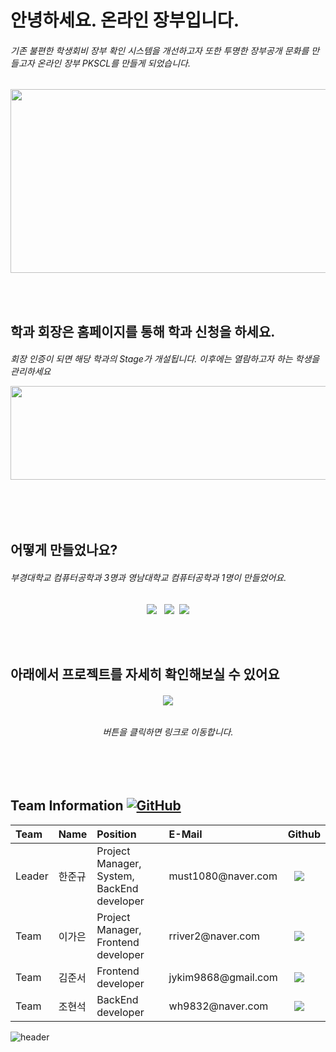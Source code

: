 <h1>안녕하세요. 온라인 장부입니다.</h1>
<h6> 기존 불편한 학생회비 장부 확인 시스템을 개선하고자 또한 투명한 장부공개 문화를 만들고자 온라인 장부 PKSCL를 만들게 되었습니다. </h6>

<p align="center"><img src="https://504019242-files.gitbook.io/~/files/v0/b/gitbook-x-prod.appspot.com/o/spaces%2F5EndMeoMRwmGLpjLCpAE%2Fuploads%2Fa9iVEryJWFOWJl2c2gb8%2F%E1%84%89%E1%85%B3%E1%84%8F%E1%85%B3%E1%84%85%E1%85%B5%E1%86%AB%E1%84%89%E1%85%A3%E1%86%BA%202022-02-28%20%E1%84%8B%E1%85%A9%E1%84%92%E1%85%AE%208.10.07.png?alt=media&token=2da2e163-e3f9-45d4-bc11-39823781d86a" width="600" height="294"/></p>

<br></br>


<h2> 학과 회장은 홈페이지를 통해 학과 신청을 하세요. </h2>
 <h6>
     회장 인증이 되면 해당 학과의 Stage가 개설됩니다.
	 이후에는 열람하고자 하는 학생을 관리하세요
<p align="center"><img src="https://504019242-files.gitbook.io/~/files/v0/b/gitbook-x-prod.appspot.com/o/spaces%2F5EndMeoMRwmGLpjLCpAE%2Fuploads%2FDnU7Wjj89todBXW7Nhiu%2F%E1%84%89%E1%85%B3%E1%84%8F%E1%85%B3%E1%84%85%E1%85%B5%E1%86%AB%E1%84%89%E1%85%A3%E1%86%BA%202022-03-17%20%E1%84%8B%E1%85%A9%E1%84%92%E1%85%AE%205.39.29.png?alt=media&token=2e441af8-4995-4096-9b95-d5b11b15425f" width="1024" height="150"/></p>
</h6>




 <br></br>
<h2> 어떻게 만들었나요? </h2>
<h6>
    부경대학교 컴퓨터공학과 3명과 영남대학교 컴퓨터공학과 1명이 만들었어요.
</h6>
 <p align = "center"><img src="https://img.shields.io/badge/Spring-3766AB?style=for-the-badge&logo=Spring&logoColor=white"/></a> </a>&nbsp <img src="https://img.shields.io/badge/JavaScript-3766AB?style=for-the-badge&logo=JavaScript&logoColor=white"/></a> </a>&nbsp<img src="https://img.shields.io/badge/AWS-3766AB?style=for-the-badge&logo=AWS&logoColor=white"/></p>

 <br></br>

<h2> 아래에서 프로젝트를 자세히 확인해보실 수 있어요 </h2>
<h6>
 <p align = "center"><a href="https://doongu.gitbook.io/pkcog/"><img src="http://img.shields.io/badge/Gitbook-655ced?style=for-the-badge&color=informational" style="height : auto; margin-left : 10px; margin-right : 10px;"/></a> </p>



<h6><p align = "center">  버튼을 클릭하면 링크로 이동합니다.  </p></h6>

</h6>

<br></br>


<h2> Team Information <a href="https://github.com/osamhack2020/Web_Drawing-chat-consulation_Stones-in-greenhouse/blob/master/LICENSE"><img alt="GitHub" src="https://img.shields.io/github/license/osamhack2020/Web_Drawing-chat-consulation_Stones-in-greenhouse"></a></h2>

<!--  아래는 Team INFORMATION 표-->

 <table>
<thead>
<tr>
<th style="text-align:left">Team</th>
<th style="text-align:left">Name</th>
<th style="text-align:left">Position</th>
<th style="text-align:left">E-Mail</th>
<th style="text-align:left">Github</th>
</tr> 
</thead>
<tbody>
<tr>
<td style="text-align:left">Leader</td>
<td style="text-align:left">한준규</td>
<td style="text-align:left">Project Manager, System, BackEnd developer</td>
<td style="text-align:left">must1080@naver.com</td>
<td style="text-align:left"><a href="https://github.com/doongu">
<img src="http://img.shields.io/badge/doongu-655ced?style=social&logo=github" style="height : auto; margin-left : 10px; margin-right : 10px;"/>
</a></td> 
</tr>
<tr>
<td style="text-align:left">Team</td>
<td style="text-align:left">이가은</td>
<td style="text-align:left">Project Manager, Frontend developer</td>
<td style="text-align:left">rriver2@naver.com</td>
<td style="text-align:left"><a href="https://github.com/rriver2">
<img src="http://img.shields.io/badge/rriver2-655ced?style=social&logo=github&color=informational" style="height : auto; margin-left : 10px; margin-right : 10px;"/>
</a></td>
</tr>
    <tr>
<td style="text-align:left">Team</td>
<td style="text-align:left">김준서</td>
<td style="text-align:left">Frontend developer</td>
<td style="text-align:left">jykim9868@gmail.com </td>
<td style="text-align:left"><a href="https://github.com/Narcoker">
<img src="http://img.shields.io/badge/Narcoker-655ced?style=social&logo=github&color=informational" style="height : auto; margin-left : 10px; margin-right : 10px;"/>
</a></td>
</tr>
 <tr>
<td style="text-align:left">Team</td>
<td style="text-align:left">조현석</td>
<td style="text-align:left">BackEnd developer</td>
<td style="text-align:left">wh9832@naver.com</td>
<td style="text-align:left"><a href="https://github.com/coke98">
<img src="http://img.shields.io/badge/coke98-655ced?style=social&logo=github&color=informational" style="height : auto; margin-left : 10px; margin-right : 10px;"/>
</a></td>
</tr>
</tbody>
</table>


![header](https://capsule-render.vercel.app/api?type=Cylinder&color=1E90FF&height=25&text=&fontColor=ffffff&fontSize=18)
